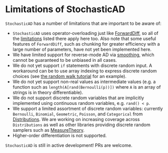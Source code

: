 # Limitations of StochasticAD

`StochasticAD` has a number of limitations that are important to be aware of:

* `StochasticAD` uses operator-overloading just like [ForwardDiff](https://juliadiff.org/ForwardDiff.jl/stable/), so all of the [limitations](https://juliadiff.org/ForwardDiff.jl/stable/user/limitations/) listed there apply here too. Also note that some useful features of `ForwardDiff`, such as chunking for greater efficiency with a large number of parameters, have not yet been implemented here.
* We have limited support for reverse-mode AD via [smoothing](public_api.md#Smoothing), which cannot be guaranteed to be unbiased in all cases. 
* We do not yet support `if` statements with discrete random input. A workaround can be to use array indexing to express discrete random choices (see [the random walk tutorial](tutorials/random_walk.md) for an example).
* We do not yet support non-real values as intermediate values (e.g. a function such as `length(A[rand(Bernoulli(p))])` where `A` is an array of strings is in theory differentiable).
* We do not support discrete random variables that are implicitly implemented using continuous random variables, e.g. `rand() < p`.
* We support a limited assortment of discrete random variables: currently `Bernoulli`, `Binomial`, `Geometric`, `Poisson`, and `Categorical` from [Distributions](https://juliastats.org/Distributions.jl/). We are working on increasing coverage across `Distributions` as well as other libraries providing discrete random samplers such as [MeasureTheory](https://cscherrer.github.io/MeasureTheory.jl/stable/).
* Higher-order differentiation is not supported.

`StochasticAD` is still in active development! PRs are welcome.

